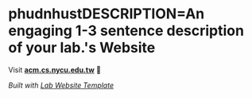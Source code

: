 
# phudnhustDESCRIPTION=An engaging 1-3 sentence description of your lab.'s Website

Visit **[acm.cs.nycu.edu.tw](http://acm.cs.nycu.edu.tw)** 🚀

_Built with [Lab Website Template](https://greene-lab.gitbook.io/lab-website-template-docs)_
